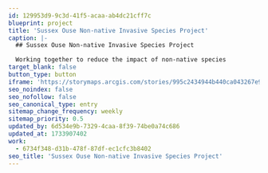 ```yaml
---
id: 129953d9-9c3d-41f5-acaa-ab4dc21cff7c
blueprint: project
title: 'Sussex Ouse Non-native Invasive Species Project'
caption: |-
  ## Sussex Ouse Non-native Invasive Species Project

  Working together to reduce the impact of non-native species
target_blank: false
button_type: button
iframe: 'https://storymaps.arcgis.com/stories/995c2434944b440ca043267e9b04b32f'
seo_noindex: false
seo_nofollow: false
seo_canonical_type: entry
sitemap_change_frequency: weekly
sitemap_priority: 0.5
updated_by: 6d534e9b-7329-4caa-8f39-74be0a74c686
updated_at: 1733907402
work:
  - 6734f348-d31b-478f-87df-ec1cfc3b8402
seo_title: 'Sussex Ouse Non-native Invasive Species Project'
---
```

